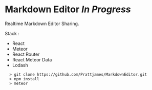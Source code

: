 # Markdown Editor ***In Progress***

Realtime Markdown Editor Sharing.

Stack :
* React
* Meteor
* React Router
* React Meteor Data
* Lodash

```
  > git clone https://github.com/Prattjames/MarkdownEditor.git
  > npm install
  > meteor
```
